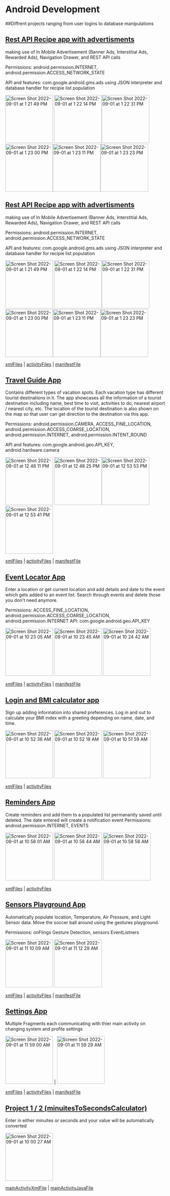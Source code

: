 # Android Development

##Diffrent projects ranging from user logins to database manipulations

## [Rest API Recipe app with advertisments](https://github.com/arthurhernandez/Android-Development/tree/main/c323proj11aohernan)

making use of In Mobile Advertisement (Banner Ads, Interstitial Ads, Rewarded Ads), Navigation Drawer, and REST API calls 

Permissions: android.permission.INTERNET, android.permission.ACCESS_NETWORK_STATE 

API and features: com.google.android.gms.ads using JSON interpreter and database handler for recipie list population

<img width="150" alt="Screen Shot 2022-09-01 at 1 21 49 PM" src="https://user-images.githubusercontent.com/86990879/187985545-f4806b47-a05c-4718-8f33-53ebc361562a.png"> <img width="150" alt="Screen Shot 2022-09-01 at 1 22 14 PM" src="https://user-images.githubusercontent.com/86990879/187985619-94c3b0a5-4966-4ee0-959b-0e7687ba5d99.png"><img width="150" alt="Screen Shot 2022-09-01 at 1 22 31 PM" src="https://user-images.githubusercontent.com/86990879/187985665-701b805a-d9a6-4af5-9939-3d2dec8c5f14.png"><img width="150" alt="Screen Shot 2022-09-01 at 1 23 00 PM" src="https://user-images.githubusercontent.com/86990879/187985736-09225554-b234-4c1f-ab64-7f2c453f723e.png"><img width="150" alt="Screen Shot 2022-09-01 at 1 23 11 PM" src="https://user-images.githubusercontent.com/86990879/187985764-d43dd620-6c46-437a-a3cc-02918c4a9bf1.png"><img width="150" alt="Screen Shot 2022-09-01 at 1 23 23 PM" src="https://user-images.githubusercontent.com/86990879/187985797-7812ff3d-ca2e-4d61-b360-fb81e2f22faf.png">

## [Rest API Recipe app with advertisments](https://github.com/arthurhernandez/Android-Development/tree/main/c323proj11aohernan)

making use of In Mobile Advertisement (Banner Ads, Interstitial Ads, Rewarded Ads), Navigation Drawer, and REST API calls 

Permissions: android.permission.INTERNET, android.permission.ACCESS_NETWORK_STATE 

API and features: com.google.android.gms.ads using JSON interpreter and database handler for recipie list population

<img width="150" alt="Screen Shot 2022-09-01 at 1 21 49 PM" src="https://user-images.githubusercontent.com/86990879/187985545-f4806b47-a05c-4718-8f33-53ebc361562a.png"> <img width="150" alt="Screen Shot 2022-09-01 at 1 22 14 PM" src="https://user-images.githubusercontent.com/86990879/187985619-94c3b0a5-4966-4ee0-959b-0e7687ba5d99.png"><img width="150" alt="Screen Shot 2022-09-01 at 1 22 31 PM" src="https://user-images.githubusercontent.com/86990879/187985665-701b805a-d9a6-4af5-9939-3d2dec8c5f14.png"><img width="150" alt="Screen Shot 2022-09-01 at 1 23 00 PM" src="https://user-images.githubusercontent.com/86990879/187985736-09225554-b234-4c1f-ab64-7f2c453f723e.png"><img width="150" alt="Screen Shot 2022-09-01 at 1 23 11 PM" src="https://user-images.githubusercontent.com/86990879/187985764-d43dd620-6c46-437a-a3cc-02918c4a9bf1.png"><img width="150" alt="Screen Shot 2022-09-01 at 1 23 23 PM" src="https://user-images.githubusercontent.com/86990879/187985797-7812ff3d-ca2e-4d61-b360-fb81e2f22faf.png">

[xmlFiles](https://github.com/arthurhernandez/Android-Development/tree/main/c323proj11aohernan/app/src/main/res/layout) | [activityFiles](https://github.com/arthurhernandez/Android-Development/tree/main/c323proj11aohernan/app/src/main/java/com/example/c323proj11aohernan) | [manifestFile](https://github.com/arthurhernandez/Android-Development/blob/main/c323proj11aohernan/app/src/main/AndroidManifest.xml)


## [Travel Guide App](https://github.com/arthurhernandez/Android-Development/tree/main/c323midtermprojectaohernan)

Contains different types  of  vacation  spots. Each vacation  type  has   different  tourist  destinations  in  it.   The  app  showcases  all  the  information of  a  tourist   destination  including  name,  best  time  to  visit,  activities  to  do,  nearest  airport  / nearest  city,  etc. The location of the tourist destination is also shown on the map so that user can get direction to the destination via this app. 

Permissions: android.permission.CAMERA, ACCESS_FINE_LOCATION, android.permission.ACCESS_COARSE_LOCATION, android.permission.INTERNET, android.permission.INTENT_ROUND

API and features: com.google.android.geo.API_KEY, android.hardware.camera

<img width="150" alt="Screen Shot 2022-09-01 at 12 48 11 PM" src="https://user-images.githubusercontent.com/86990879/187979559-bf6760e9-e78c-4da4-89cc-e1bb852f6e0c.png"> <img width="150" alt="Screen Shot 2022-09-01 at 12 48 25 PM" src="https://user-images.githubusercontent.com/86990879/187979601-ebf2d5aa-da64-4c77-bb56-d3d81dd374d9.png"><img width="150" alt="Screen Shot 2022-09-01 at 12 53 53 PM" src="https://user-images.githubusercontent.com/86990879/187980520-c1f6e7ab-043a-4a30-8ca8-f60c9b8cac9d.png">
<img width="150" alt="Screen Shot 2022-09-01 at 12 53 41 PM" src="https://user-images.githubusercontent.com/86990879/187980486-a9629a2a-a2cf-4f4f-9fb1-3fba5c1f4be8.png">

[xmlFiles](https://github.com/arthurhernandez/Android-Development/tree/main/c323midtermprojectaohernan/app/src/main/res/layout) | [activityFiles](https://github.com/arthurhernandez/Android-Development/tree/main/c323midtermprojectaohernan/app/src/main/java/com/example/c323midtermprojectaohernan) | [manifestFile](https://github.com/arthurhernandez/Android-Development/blob/main/c323midtermprojectaohernan/app/src/main/AndroidManifest.xml)

## [Event Locator App](https://github.com/arthurhernandez/Android-Development/tree/main/LocationApp)

Enter a location or get current location and add details and date to the event which gets added to an event list. Search through events and delete those you don't need anymore. 

Permissions: ACCESS_FINE_LOCATION, android.permission.ACCESS_COARSE_LOCATION, android.permission.INTERNET
API: com.google.android.geo.API_KEY

<img width="150" alt="Screen Shot 2022-09-01 at 10 23 05 AM" src="https://user-images.githubusercontent.com/86990879/187951822-cf907258-4ac5-420a-b7e5-8bf605a4623c.png"> <img width="150" alt="Screen Shot 2022-09-01 at 10 23 45 AM" src="https://user-images.githubusercontent.com/86990879/187951972-aa8e798b-7649-4f5e-a663-5136b82ee1ad.png"> <img width="150" alt="Screen Shot 2022-09-01 at 10 24 42 AM" src="https://user-images.githubusercontent.com/86990879/187952183-026f59b2-56f5-46d9-8fd6-53eb2c3a2191.png">

[xmlFiles](https://github.com/arthurhernandez/Android-Development/tree/main/LocationApp/app/src/main/res/layout) | [activityFiles](https://github.com/arthurhernandez/Android-Development/tree/main/LocationApp/app/src/main/java/com/example/locationapp) | [manifestFile](https://github.com/arthurhernandez/Android-Development/blob/main/LocationApp/app/src/main/AndroidManifest.xml)

## [Login and BMI calculator app](https://github.com/arthurhernandez/Android-Development/tree/main/MyBMICalculator)

Sign up adding information into shared preferences. Log in and out to calculate your BMI index with a greeting depending on name, date, and time. 

<img width="150" alt="Screen Shot 2022-09-01 at 10 52 36 AM" src="https://user-images.githubusercontent.com/86990879/187958402-abc7043d-4cf2-4f7b-bb1b-cb69d1bb69ae.png"> <img width="150" alt="Screen Shot 2022-09-01 at 10 52 18 AM" src="https://user-images.githubusercontent.com/86990879/187958317-9d294020-f551-4521-a805-f9d0278b51bf.png"> <img width="150" alt="Screen Shot 2022-09-01 at 10 51 59 AM" src="https://user-images.githubusercontent.com/86990879/187958274-eec2ce49-5c61-4b0b-965f-b4f67862fbbb.png">

[xmlFiles](https://github.com/arthurhernandez/Android-Development/tree/main/MyBMICalculator/app/src/main/res/layout) | [activityFiles](https://github.com/arthurhernandez/Android-Development/tree/main/MyBMICalculator/app/src/main/java/com/example/mybmicalculator)

## [Reminders App](https://github.com/arthurhernandez/Android-Development/tree/main/Project3)

Create reminders and add them to a populated list permanantly saved until deleted. The date entered will create a notification event
Permissions: android.permission.INTERNET, EVENTS

<img width="150" alt="Screen Shot 2022-09-01 at 10 58 01 AM" src="https://user-images.githubusercontent.com/86990879/187959599-70211f18-1949-4fec-bfa6-257cdf13a33f.png"> <img width="150" alt="Screen Shot 2022-09-01 at 10 58 44 AM" src="https://user-images.githubusercontent.com/86990879/187959753-01388aaa-9849-4e25-85d8-58b7d62f177c.png"> <img width="150" alt="Screen Shot 2022-09-01 at 10 58 58 AM" src="https://user-images.githubusercontent.com/86990879/187959820-edd02c20-6c7a-41ef-9765-44c2a0ef9590.png">

[xmlFiles](https://github.com/arthurhernandez/Android-Development/tree/main/Project3/app/src/main/res) | [activityFiles](https://github.com/arthurhernandez/Android-Development/tree/main/Project3/app/src/main/java/com/example/project3)

## [Sensors Playground App](https://github.com/arthurhernandez/Android-Development/tree/main/Project5)

Automatically populate location, Temperature, Air Pressure, and Light Sensor data. Move the soccer ball around using the gestures playground.

Permissions: onFlings Gesture Detection, sensors EventListners 

<img width="150" alt="Screen Shot 2022-09-01 at 11 10 09 AM" src="https://user-images.githubusercontent.com/86990879/187961871-7c6c9bc1-1481-4ba6-943e-d353df6140d0.png"> <img width="150" alt="Screen Shot 2022-09-01 at 11 12 29 AM" src="https://user-images.githubusercontent.com/86990879/187962326-6a6d4541-9d81-402d-83ab-36756f27be00.png">

[xmlFiles](https://github.com/arthurhernandez/Android-Development/tree/main/Project5/app/src/main/res) | [activityFiles](https://github.com/arthurhernandez/Android-Development/tree/main/Project5/app/src/main/java/com/example/project5) | [manifestFile](https://github.com/arthurhernandez/Android-Development/blob/main/Project5/app/src/main/AndroidManifest.xml)

## [Settings App](https://github.com/arthurhernandez/Android-Development/tree/main/SettingsApp)

Multiple Fragments each communicating with thier main activity on changing system and profile settings

<img width="150" alt="Screen Shot 2022-09-01 at 11 59 00 AM" src="https://user-images.githubusercontent.com/86990879/187970754-fa16599a-45c7-4481-8aee-9a574b2259c8.png"> | <img width="150" alt="Screen Shot 2022-09-01 at 11 59 29 AM" src="https://user-images.githubusercontent.com/86990879/187970849-8ceeca9d-1539-409d-b9cb-dd9dbf2b3590.png">

[xmlFiles](https://github.com/arthurhernandez/Android-Development/tree/main/SettingsApp/app/src/main/res/layout) | [activityFiles](https://github.com/arthurhernandez/Android-Development/tree/main/SettingsApp/app/src/main/java/com/example/settingsapp) | [manifestFile](https://github.com/arthurhernandez/Android-Development/blob/main/SettingsApp/app/src/main/AndroidManifest.xml)

## [Project 1 / 2 (minuitesToSecondsCalculator)](https://github.com/arthurhernandez/Android-Development/tree/main/Project1%202)

Enter in either minuites or seconds and your value will be automatically converted

<img width="150" alt="Screen Shot 2022-09-01 at 10 00 27 AM" src="https://user-images.githubusercontent.com/86990879/187946877-17fdcc8a-9f40-4694-a2ac-fbb5c7d532d9.png">

[mainActivityXmlFile](https://github.com/arthurhernandez/Android-Development/blob/main/Project1%202/app/src/main/res/layout/activity_main.xml) | [mainActivityJavaFile](https://github.com/arthurhernandez/Android-Development/blob/main/Project1%202/app/src/main/java/com/example/project1/MainActivity.java)






